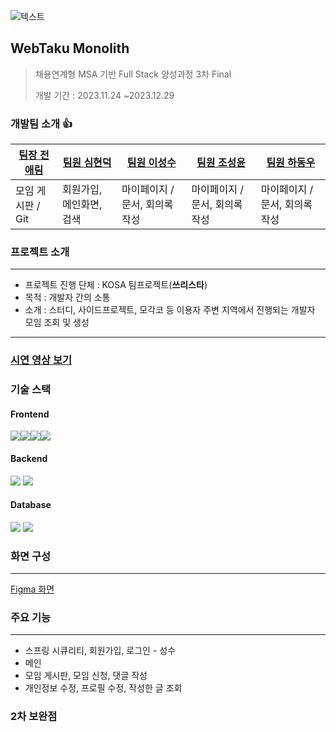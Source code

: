 
![텍스트](https://capsule-render.vercel.app/api?type=waving&color=auto&height=200&section=header&text=WebTaku)


## WebTaku Monolith
>채용연계형 MSA 기반 Full Stack 양성과정 3차 Final
>
>개발 기간 : 2023.11.24 ~2023.12.29


### 개발팀 소개 :+1: 

| [팀장 전애림](https://github.com/tlagusejr) | [팀원 심현덕]([https://github.com/gossong](https://github.com/tlagusejr)) | [팀원 이성수](https://github.com/syeej) |[팀원 조성윤]([ttps://github.com/syeej](ttps://github.com/syeej))  |[팀원 하동우]([https://github.com/gossong](https://github.com/tlagusejr))  |
| -------- | -------- | -------- | ------- | ------ |
| 모임 게시판 / Git     | 회원가입, 메인화면, 검색     | 마이페이지 / 문서, 회의록 작성     |마이페이지 / 문서, 회의록 작성  |마이페이지 / 문서, 회의록 작성  |



### 프로젝트 소개
<hr/>

- 프로젝트 진행 단체 : KOSA 팀프로젝트(<b>쓰리스타</b>)
- 목적 : 개발자 간의 소통
- 소개 : 스터디, 사이드프로젝트, 모각코 등 이용자 주변 지역에서 진행되는 개발자 모임 조회 및 생성
<hr/>

### <a href="https://github.com/kosaThirdJo/secondProjectVue.js/tree/dev">시연 영상 보기 </a>

### 기술 스택
<h4>Frontend</h4>
<img src="https://img.shields.io/badge/html5-E34F26?style=for-the-badge&logo=html5&logoColor=white"><img src="https://img.shields.io/badge/css-1572B6?style=for-the-badge&logo=css3&logoColor=white"><img src="https://img.shields.io/badge/javascript-F7DF1E?style=for-the-badge&logo=javascript&logoColor=black"><img src="https://img.shields.io/badge/thymeleaf-005F0F?style=for-the-badge&logo=thymeleaf&logoColor=white">
<h4>Backend</h4>
<img src="https://img.shields.io/badge/spring-6DB33F?style=for-the-badge&logo=spring&logoColor=white"> 
<img src="https://img.shields.io/badge/java-007396?style=for-the-badge&logo=&logoColor=white">

<h4>Database</h4>
<img src="https://img.shields.io/badge/mysql-4479A1?style=for-the-badge&logo=mysql&logoColor=white">
<img src="https://img.shields.io/badge/Spring Data JPA-4479A1?style=for-the-badge">



### 화면 구성
<hr/>

[Figma 화면](https://www.figma.com/file/aCfv5ApziovUHxqGiDRBhn/SELECT*?type=design&node-id=0-1&mode=design "Figma")



### 주요 기능
<hr/>

+ 스프링 시큐리티, 회원가입, 로그인 - 성수
+ 메인
+ 모임 게시판, 모임 신청, 댓글 작성
+ 개인정보 수정, 프로필 수정, 작성한 글 조회


### 2차 보완점 

